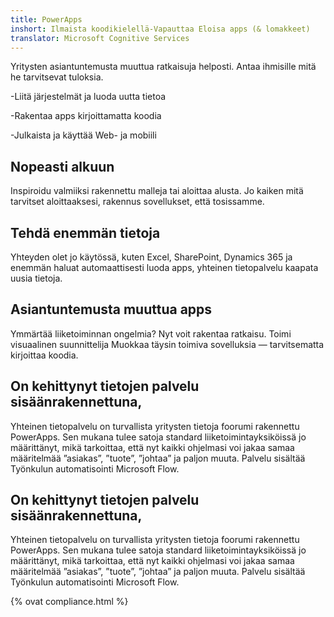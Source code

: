 ```yaml
---
title: PowerApps
inshort: Ilmaista koodikielellä-Vapauttaa Eloisa apps (& lomakkeet)
translator: Microsoft Cognitive Services
---
```


Yritysten asiantuntemusta muuttua ratkaisuja helposti. Antaa ihmisille mitä he tarvitsevat tuloksia.

-Liitä järjestelmät ja luoda uutta tietoa

-Rakentaa apps kirjoittamatta koodia

-Julkaista ja käyttää Web- ja mobiili

## Nopeasti alkuun
Inspiroidu valmiiksi rakennettu malleja tai aloittaa alusta. Jo kaiken mitä tarvitset aloittaaksesi, rakennus sovellukset, että tosissamme.

## Tehdä enemmän tietoja
Yhteyden olet jo käytössä, kuten Excel, SharePoint, Dynamics 365 ja enemmän haluat automaattisesti luoda apps, yhteinen tietopalvelu kaapata uusia tietoja.

## Asiantuntemusta muuttua apps
Ymmärtää liiketoiminnan ongelmia? Nyt voit rakentaa ratkaisu. Toimi visuaalinen suunnittelija Muokkaa täysin toimiva sovelluksia — tarvitsematta kirjoittaa koodia.

## On kehittynyt tietojen palvelu sisäänrakennettuna,
Yhteinen tietopalvelu on turvallista yritysten tietoja foorumi rakennettu PowerApps. Sen mukana tulee satoja standard liiketoimintayksiköissä jo määrittänyt, mikä tarkoittaa, että nyt kaikki ohjelmasi voi jakaa samaa määritelmää ”asiakas”, ”tuote”, ”johtaa” ja paljon muuta. Palvelu sisältää Työnkulun automatisointi Microsoft Flow.

## On kehittynyt tietojen palvelu sisäänrakennettuna,
Yhteinen tietopalvelu on turvallista yritysten tietoja foorumi rakennettu PowerApps. Sen mukana tulee satoja standard liiketoimintayksiköissä jo määrittänyt, mikä tarkoittaa, että nyt kaikki ohjelmasi voi jakaa samaa määritelmää ”asiakas”, ”tuote”, ”johtaa” ja paljon muuta. Palvelu sisältää Työnkulun automatisointi Microsoft Flow.

{% ovat compliance.html %}

